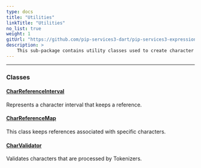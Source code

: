```yaml
---
type: docs
title: "Utilities"
linkTitle: "Utilities"
no_list: true
weight: 1
gitUrl: "https://github.com/pip-services3-dart/pip-services3-expressions-dart"
description: >
    This sub-package contains utility classes used to create character intervals, keep references associated with specific characters, and char validators.
---
```

---
<div class="module-body"> 

### Classes

#### [CharReferenceInterval](char_reference_interval)
Represents a character interval that keeps a reference.

#### [CharReferenceMap](char_reference_map)
This class keeps references associated with specific characters.

#### [CharValidator](char_validator)
Validates characters that are processed by Tokenizers.


</div>

